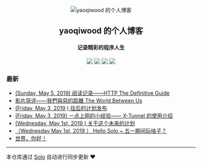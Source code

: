<p align="center"><img alt="yaoqiwood 的个人博客" src="https://static.b3log.org/images/brand/solo-32.png"></p><h2 align="center">
yaoqiwood 的个人博客
</h2>

<h4 align="center">记录精彩的程序人生</h4>
<p align="center"><a title="yaoqiwood 的个人博客" target="_blank" href="https://github.com/yaoqiwood/solo-blog"><img src="https://img.shields.io/github/last-commit/yaoqiwood/solo-blog.svg?style=flat-square&color=FF9900"></a>
<a title="GitHub repo size in bytes" target="_blank" href="https://github.com/yaoqiwood/solo-blog"><img src="https://img.shields.io/github/repo-size/yaoqiwood/solo-blog.svg?style=flat-square"></a>
<a title="Solo Version" target="_blank" href="https://github.com/b3log/solo/releases"><img src="https://img.shields.io/badge/solo-3.6.0-f1e05a.svg?style=flat-square&color=blueviolet"></a>
<a title="Hits" target="_blank" href="https://github.com/b3log/hits"><img src="https://hits.b3log.org/yaoqiwood/solo-blog.svg"></a></p>

### 最新

* [(Sunday, May 5, 2019) 阅读记录——HTTP The Definitive Guide](http://catwoodblog.xyz/articles/2019/05/05/1557066763477.html)
* [影片简评——我們與惡的距離 The World Between Us](http://catwoodblog.xyz/articles/2019/05/04/1556977087923.html)
* [(Friday, May 3, 2019 ) 往后的计划发布](http://catwoodblog.xyz/articles/2019/05/03/1556847385490.html)
* [(Friday, May 3, 2019) 一点上网的小经验—— X-Tunnel 的使用介绍](http://catwoodblog.xyz/articles/2019/05/03/1556840086524.html)
* [(Wednesday, May 1st, 2019 ) 关于这个未来的计划 ](http://catwoodblog.xyz/articles/2019/05/01/1556722465740.html)
* [（Wednesday May 1st, 2019 ） Hello Solo ~ 五一期间玩啥子？](http://catwoodblog.xyz/articles/2019/05/01/1556697336869.html)
* [世界，你好！](http://catwoodblog.xyz/hello-solo)



---

本仓库通过 [Solo](https://github.com/b3log/solo) 自动进行同步更新 ❤️ 